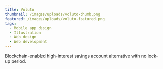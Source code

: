 ```yaml
---
title: Voluto
thumbnail: /images/uploads/voluto-thumb.png
featured: /images/uploads/voluto-featured.png
tags:
  - Mobile app design
  - Illustration
  - Web design
  - Web development
---
```

Blockchain-enabled high-interest savings account alternative with no lock-up period.